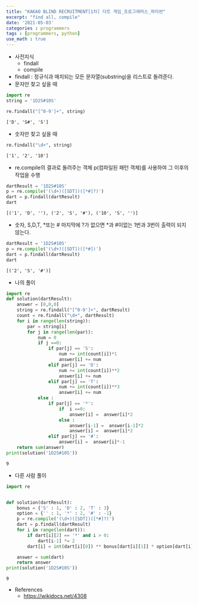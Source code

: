 ```yaml
---
title: "KAKAO BLIND RECRUITMENT[1차] 다트 게임_프로그래머스_파이썬"
excerpt: "find all, compile"
date: '2021-05-03'
categories : programmers
tags : [programmers, python]
use_math : true
---
```




* 사전지식
    * findall
    * compile
* findall : 정규식과 매치되는 모든 문자열(substring)을 리스트로 돌려준다.
* 문자만 찾고 싶을 때


```python
import re
string = '1D2S#10S'
```


```python
re.findall("[^0-9']+", string)
```




    ['D', 'S#', 'S']



* 숫자만 찾고 싶을 때


```python
re.findall("\d+", string) 
```




    ['1', '2', '10']



* re.compile의 결과로 돌려주는 객체 p(컴파일된 패턴 객체)를 사용하여 그 이후의 작업을 수행


```python
dartResult = '1D2S#10S'
p = re.compile('(\d+)([SDT])([*#]?)') 
dart = p.findall(dartResult)
dart
```




    [('1', 'D', ''), ('2', 'S', '#'), ('10', 'S', '')]



* 숫자, S,D,T, *또는 # 마지막에 ?가 없으면 *과 #이없는 1번과 3번이 출력이 되지 않는다.


```python
dartResult = '1D2S#10S'
p = re.compile('(\d+)([SDT])([*#])') 
dart = p.findall(dartResult)
dart
```




    [('2', 'S', '#')]



* 나의 풀이


```python
import re
def solution(dartResult):
    answer = [0,0,0]
    string = re.findall("[^0-9']+", dartResult)
    count = re.findall("\d+", dartResult) 
    for i in range(len(string)):
        par = string[i]
        for j in range(len(par)):
            num = 0
            if j ==0:
                if par[j] == 'S':
                    num += int(count[i])*1
                    answer[i] += num
                elif par[j] == 'D':
                    num += int(count[i])**2
                    answer[i] += num
                elif par[j] == 'T':
                    num += int(count[i])**3
                    answer[i] += num
            else :
                if par[j] == '*':
                    if  i ==0:
                        answer[i] =  answer[i]*2
                    else :
                        answer[i-1] =  answer[i-1]*2
                        answer[i] =  answer[i]*2        
                elif par[j] == '#':
                    answer[i] =  answer[i]*-1
    return sum(answer)
print(solution('1D2S#10S'))
```

    9


* 다른 사람 풀이


```python
import re


def solution(dartResult):
    bonus = {'S' : 1, 'D' : 2, 'T' : 3}
    option = {'' : 1, '*' : 2, '#' : -1}
    p = re.compile('(\d+)([SDT])([*#]?)')
    dart = p.findall(dartResult)
    for i in range(len(dart)):
        if dart[i][2] == '*' and i > 0:
            dart[i-1] *= 2
        dart[i] = int(dart[i][0]) ** bonus[dart[i][1]] * option[dart[i][2]]

    answer = sum(dart)
    return answer
print(solution('1D2S#10S'))
```

    9


* References
   * https://wikidocs.net/4308
